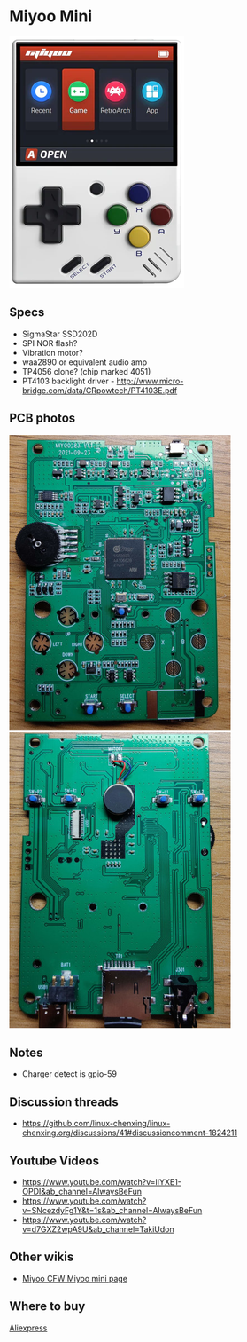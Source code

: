 # Miyoo Mini

![miyoomini](miyoomini.png)

## Specs

- SigmaStar SSD202D
- SPI NOR flash?
- Vibration motor?
- waa2890 or equivalent audio amp
- TP4056 clone? (chip marked 4051)
- PT4103 backlight driver - http://www.micro-bridge.com/data/CRpowtech/PT4103E.pdf

## PCB photos

![front](pcb_front_scaled.jpg)
![back](pcb_back_scaled.jpg)

## Notes

- Charger detect is gpio-59

## Discussion threads

- https://github.com/linux-chenxing/linux-chenxing.org/discussions/41#discussioncomment-1824211

## Youtube Videos

- https://www.youtube.com/watch?v=lIYXE1-OPDI&ab_channel=AlwaysBeFun
- https://www.youtube.com/watch?v=SNcezdyFg1Y&t=1s&ab_channel=AlwaysBeFun
- https://www.youtube.com/watch?v=d7GXZ2wpA9U&ab_channel=TakiUdon

## Other wikis

- [Miyoo CFW Miyoo mini page](https://github.com/TriForceX/MiyooCFW/wiki/Miyoo-Mini)

## Where to buy

[Aliexpress](https://www.aliexpress.com/item/1005003611677275.html?spm=a2g0s.9042311.0.0.56e34c4dk9u5y1)
